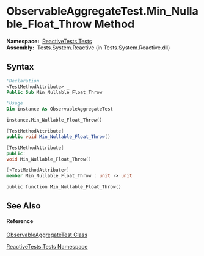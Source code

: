# ObservableAggregateTest.Min\_Nullable\_Float\_Throw Method

**Namespace:**  [ReactiveTests.Tests](ReactiveTests.Tests\ReactiveTests.Tests.md)  
**Assembly:**  Tests.System.Reactive (in Tests.System.Reactive.dll)

## Syntax

```vb
'Declaration
<TestMethodAttribute> _
Public Sub Min_Nullable_Float_Throw
```

```vb
'Usage
Dim instance As ObservableAggregateTest

instance.Min_Nullable_Float_Throw()
```

```csharp
[TestMethodAttribute]
public void Min_Nullable_Float_Throw()
```

```c++
[TestMethodAttribute]
public:
void Min_Nullable_Float_Throw()
```

```fsharp
[<TestMethodAttribute>]
member Min_Nullable_Float_Throw : unit -> unit 
```

```jscript
public function Min_Nullable_Float_Throw()
```

## See Also

#### Reference

[ObservableAggregateTest Class](ObservableAggregateTest\ObservableAggregateTest.md)

[ReactiveTests.Tests Namespace](ReactiveTests.Tests\ReactiveTests.Tests.md)




